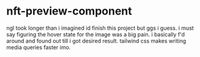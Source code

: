 # nft-preview-component

ngl took longer than i imagined id finish this project but ggs i guess. i must say figuring the hover state for the image was a big pain. 
i basically f'd around and found out till i got desired result. tailwind css makes writing media queries faster imo.
